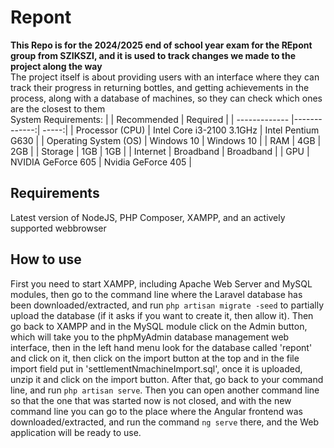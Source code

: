# Repont

<b>This Repo is for the 2024/2025 end of school year exam for the REpont group from SZIKSZI, and it is used to track changes we made to the project along the way</b><br>
The project itself is about providing users with an interface where they can track their progress in returning bottles, and getting achievements in the process, along with a database of machines, so they can check which ones are the closest to them
<br>
System Requirements:
|         | Recommended      | Required  |
| ------------- |-------------:| -----:|
| Processor (CPU)      | Intel Core i3-2100 3.1GHz | Intel Pentium G630 |
| Operating System (OS)      | Windows 10   |  Windows 10 |
| RAM | 4GB      |   2GB |
| Storage | 1GB      |   1GB |
| Internet | Broadband      |  Broadband |
| GPU | NVIDIA GeForce 605      |   Nvidia GeForce 405 |
## Requirements
Latest version of NodeJS, PHP Composer, XAMPP, and an actively supported webbrowser
## How to use
First you need to start XAMPP, including Apache Web Server and MySQL modules, then go to the command line where the Laravel database has been downloaded/extracted, and run `php artisan migrate -seed` to partially upload the database (if it asks if you want to create it, then allow it). Then go back to XAMPP and in the MySQL module click on the Admin button, which will take you to the phpMyAdmin database management web interface, then in the left hand menu look for the database called 'repont' and click on it, then click on the import button at the top and in the file import field put in 'settlementNmachineImport.sql', once it is uploaded, unzip it and click on the import button. After that, go back to your command line, and run `php artisan serve`. Then you can open another command line so that the one that was started now is not closed, and with the new command line you can go to the place where the Angular frontend was downloaded/extracted, and run the command `ng serve` there, and the Web application will be ready to use.
